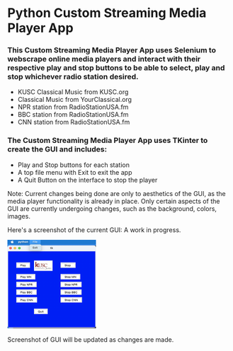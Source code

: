 # Python Custom Streaming Media Player App
### This Custom Streaming Media Player App uses Selenium to webscrape online media players and interact with their respective play and stop buttons to be able to select, play and stop whichever radio station desired.
* KUSC Classical Music from KUSC.org
* Classical Music from YourClassical.org
* NPR station from RadioStationUSA.fm
* BBC station from RadioStationUSA.fm
* CNN station from RadioStationUSA.fm
### The Custom Streaming Media Player App uses TKinter to create the GUI and includes:
* Play and Stop buttons for each station
* A top file menu with Exit to exit the app
* A Quit Button on the interface to stop the player

Note: Current changes being done are only to aesthetics of the GUI, as the media player functionality is already in place. Only certain aspects of the GUI are currently undergoing changes, such as the background, colors, images.

Here's a screenshot of the current GUI: A work in progress.

<img src="images/preliminary_gui.png" width="200" height="200" />

Screenshot of GUI will be updated as changes are made.